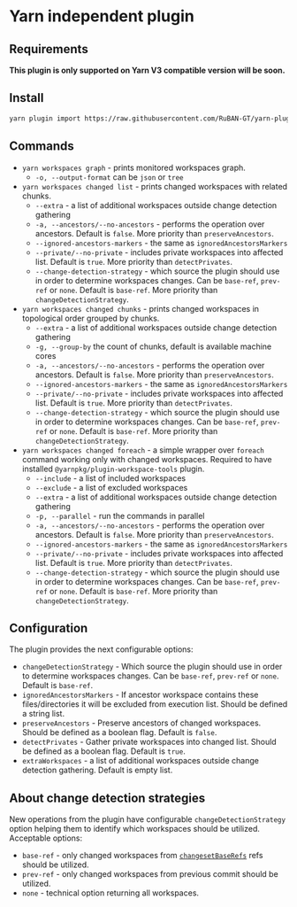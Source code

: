 # Yarn independent plugin

## Requirements

**This plugin is only supported on Yarn V3 compatible version will be soon.**

## Install

```sh
yarn plugin import https://raw.githubusercontent.com/RuBAN-GT/yarn-plugin-enhanced-workspaces/master/bundles/%40yarnpkg/plugin-enhanced-workspaces.js
```

## Commands

* `yarn workspaces graph` - prints monitored workspaces graph.
  * `-o, --output-format` can be `json` or `tree`
* `yarn workspaces changed list` - prints changed workspaces with related chunks.
  * `--extra` - a list of additional workspaces outside change detection gathering
  * `-a, --ancestors/--no-ancestors` - performs the operation over ancestors. Default is `false`. More priority than `preserveAncestors`.
  * `--ignored-ancestors-markers` - the same as `ignoredAncestorsMarkers`
  * `--private/--no-private` - includes private workspaces into affected list. Default is `true`. More priority than `detectPrivates`.
  * `--change-detection-strategy` - which source the plugin should use in order to determine workspaces changes. Can be `base-ref`, `prev-ref` or `none`. Default is `base-ref`. More priority than `changeDetectionStrategy`.
* `yarn workspaces changed chunks` - prints changed workspaces in topological order grouped by chunks.
  * `--extra` - a list of additional workspaces outside change detection gathering
  * `-g, --group-by` the count of chunks, default is available machine cores
  * `-a, --ancestors/--no-ancestors` - performs the operation over ancestors. Default is `false`. More priority than `preserveAncestors`.
  * `--ignored-ancestors-markers` - the same as `ignoredAncestorsMarkers`
  * `--private/--no-private` - includes private workspaces into affected list. Default is `true`. More priority than `detectPrivates`.
  * `--change-detection-strategy` - which source the plugin should use in order to determine workspaces changes. Can be `base-ref`, `prev-ref` or `none`. Default is `base-ref`. More priority than `changeDetectionStrategy`.
* `yarn workspaces changed foreach` - a simple wrapper over `foreach` command working only with changed workspaces. Required to have installed `@yarnpkg/plugin-workspace-tools` plugin.
  * `--include` - a list of included workspaces
  * `--exclude` - a list of excluded workspaces
  * `--extra` - a list of additional workspaces outside change detection gathering
  * `-p, --parallel` - run the commands in parallel
  * `-a, --ancestors/--no-ancestors` - performs the operation over ancestors. Default is `false`. More priority than `preserveAncestors`.
  * `--ignored-ancestors-markers` - the same as `ignoredAncestorsMarkers`
  * `--private/--no-private` - includes private workspaces into affected list. Default is `true`. More priority than `detectPrivates`.
  * `--change-detection-strategy` - which source the plugin should use in order to determine workspaces changes. Can be `base-ref`, `prev-ref` or `none`. Default is `base-ref`. More priority than `changeDetectionStrategy`.

## Configuration

The plugin provides the next configurable options:

* `changeDetectionStrategy` - Which source the plugin should use in order to determine workspaces changes. Can be `base-ref`, `prev-ref` or `none`. Default is `base-ref`.
* `ignoredAncestorsMarkers` - If ancestor workspace contains these files/directories it will be excluded from execution list. Should be defined a string list.
* `preserveAncestors` - Preserve ancestors of changed workspaces. Should be defined as a boolean flag. Default is `false`.
* `detectPrivates` - Gather private workspaces into changed list. Should be defined as a boolean flag. Default is `true`.
* `extraWorkspaces` - a list of additional workspaces outside change detection gathering. Default is empty list.

## About change detection strategies

New operations from the plugin have configurable `changeDetectionStrategy` option
helping them to identify which workspaces should be utilized. Acceptable options:

* `base-ref` - only changed workspaces from [`changesetBaseRefs`](https://yarnpkg.com/configuration/yarnrc#changesetBaseRefs) refs should be utilized.
* `prev-ref` - only changed workspaces from previous commit should be utilized.
* `none` - technical option returning all workspaces.
